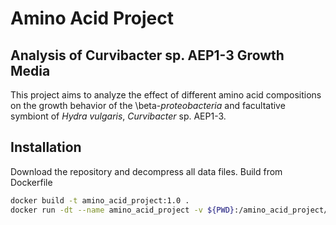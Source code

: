 # Amino Acid Project
## Analysis of Curvibacter sp. AEP1-3  Growth Media
This project aims to analyze the effect of different amino acid compositions
on the growth behavior of the \beta-*proteobacteria* and facultative symbiont of *Hydra vulgaris*, *Curvibacter* sp. AEP1-3.

## Installation
Download the repository and decompress all data files.
Build from Dockerfile
```bash
docker build -t amino_acid_project:1.0 .
docker run -dt --name amino_acid_project -v ${PWD}:/amino_acid_project/applications -p 127.0.0.1:8888:8888/tcp amino_acid_project:1.0
```
